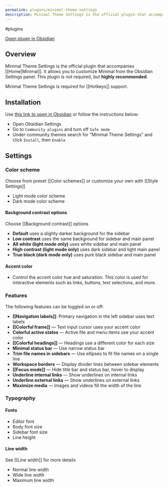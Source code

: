 ```yaml
---
permalink: plugins/minimal-theme-settings
description: Minimal Theme Settings is the official plugin that accompanies Minimal. It allows you to customize Minimal from the Obsidian Settings panel. This plugin is not required, but highly recommended.
---
```


#plugins 

[Open plugin in Obsidian](obsidian://show-plugin?id=obsidian-minimal-settings)

## Overview

Minimal Theme Settings is the official plugin that accompanies [[Home|Minimal]]. It allows you to customize Minimal from the Obsidian Settings panel. This plugin is not required, but **highly recommended**.

Minimal Theme Settings is required for [[Hotkeys]] support.

## Installation

Use [this link to open in Obsidian](obsidian://show-plugin?id=obsidian-minimal-settings) or follow the instructions below:

- Open Obsidian Settings
- Go to `Community plugins` and turn off `Safe mode`
- Under community themes search for "Minimal Theme Settings" and click `Install`, then `Enable`

## Settings

### Color scheme

Choose from preset [[Color schemes]] or customize your own with [[Style Settings]]

- Light mode color scheme
- Dark mode color scheme

#### Background contrast options

Choose [[Background contrast]] options

- **Default** uses a slighty darker background for the sidebar
- **Low contrast** uses the same background for sidebar and main panel
- **All white (light mode only)** uses white sidebar and main panel
- **High contrast (light mode only)** uses dark sidebar and light main panel
- **True black (dark mode only)** uses pure black sidebar and main panel

#### Accent color

- Control the accent color hue and saturation. This color is used for interactive elements such as links, buttons, text selections, and more.

### Features

The following features can be toggled on or off:

- **[[Navigation labels]]**: Primary navigation in the left sidebar uses text labels
- **[[Colorful frame]]** — Text input cursor uses your accent color
- **Colorful active states** — Active file and menu items use your accent color
- **[[Colorful headings]]** — Headings use a different color for each size
- **Minimal status bar** — Use narrow status bar
- **Trim file names in sidebars** — Use ellipses to fit file names on a single line
- **Workspace borders** — Display divider lines between sidebar elements
- **[[Focus mode]]** — Hide title bar and status bar, hover to display
- **Underline internal links** — Show underlines on internal links
- **Underline external links** — Show underlines on external links
- **Maximize media** — Images and videos fill the width of the line

### Typography

#### Fonts

- Editor font
- Body font size
- Sidebar font size
- Line height

#### Line width

See [[Line width]] for more details

- Normal line width
- Wide line width
- Maximum line width